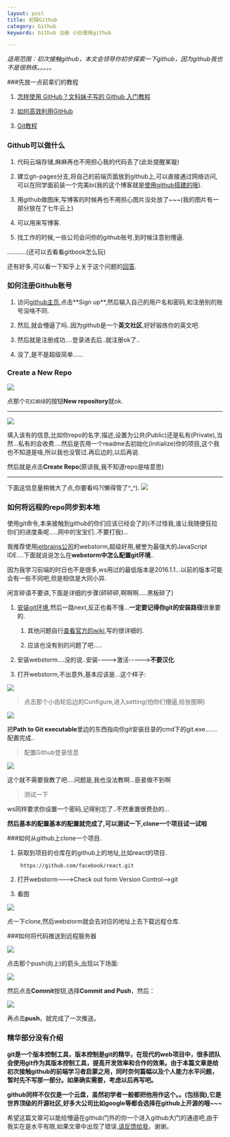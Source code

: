 ```yaml
---
layout: post
title: 初探Github
category: Github
keywords: Github 注册 小白使用github 

---
```


*适用范围：初次接触github，本文会领导你初步探索一下github，因为github我也不是很熟练。。。。。*

###先放一点前辈们的教程

1. [怎样使用 GitHub？文科妹子写的 Github 入门教程](https://gold.xitu.io/entry/56e638591ea49300550885cc "教程十分基础，妹子很风趣，很好玩的哦")

2. [如何高效利用GitHub](http://www.yangzhiping.com/tech/github.html "上文中的妹纸同样也推荐了")

3. [Git教程](http://www.liaoxuefeng.com/wiki/0013739516305929606dd18361248578c67b8067c8c017b000 "廖雪峰大牛的git教程哦,暂时可以先不看")

### Github可以做什么

1. 代码云端存储,麻麻再也不用担心我的代码丢了(此处提醒某璇)

2. 建立gh-pages分支,将自己的前端页面放到github上,可以直接通过网络访问,可以在同学面前装一个完美bi(我的这个博客就是[使用github搭建的哦](http://www.ruanyifeng.com/blog/2012/08/blogging_with_jekyll.html "最基本的jeklly用法")).

3. 用github做图床,写博客的时候再也不用担心图片没处放了~~~(我的图片有一部分放在了七牛云上)

4. 可以用来写博客.

5. 找工作的时候,一些公司会问你的github账号,到时候注意别懵逼.

...........(还可以去看看gitbook怎么玩)

还有好多,可以看一下知乎上关于这个问题的[回答](https://www.zhihu.com/question/19771598 "github可以做什么").

### 如何注册Github账号

1. 访问[github主页]("https://github.com"),点击**Sign up**,然后输入自己的用户名和密码,和注册别的账号没啥不同.


2. 然后,就会懵逼了吗..因为github是一个**英文社区**,好好锻炼你的英文吧.



3. 然后就是注册成功....登录进去后..就注册ok了..


4. 没了,是不是超级简单......

### Create a New Repo


![](http://i.imgur.com/eGLfSsk.png)

点那个`花红柳绿`的按钮**New repository**就ok.


----------

![](http://i.imgur.com/h7lKzqk.png)

填入该有的信息,比如你repo的名字,描述,设置为公共(Public)还是私有(Private),当然...私有的会收费....然后是否用一个readme去初始化(initialize)你的项目,这个我也不知道是啥,所以我也没管过.再后边的,以后再说.

然后就是点击**Create Repo**(原谅我,我不知道repo是啥意思)

----------

下面这信息量稍微大了点,你要看吗?(懒得管了^_^).
![](http://i.imgur.com/BVAxkRv.png)



### 如何将远程的repo同步到本地

使用git命令,本来接触到github的你们应该已经会了的(不过怪我,谁让我随便狂拉你们的进度条呢.....网中的宝宝们..不要打我)...

我推荐使用[jetbrains公司](www.jetbrains.com "裂墙推荐,不过pojie方法,自己找")的webstorm,超级好用,被誉为最强大的JavaScript IDE....下面就说说怎么在**webstorm中怎么配置git环境**..

因为我学习前端的时日也不是很多,ws用过的最低版本是2016.1.1...以前的版本可能会有一些不同吧,但是相信是大同小异.

闲言碎语不要讲,下面是详细的步骤(砰砰砰,啊啊啊.....黑板碎了)

1. [安装git环境](https://git-scm.com/download/win "windows"),然后一路next,反正也看不懂...**一定要记得你git的安装路径**很重要的.

	1. 其他问题自行[查看官方的wiki](https://git-scm.com/book/zh/v2/%E8%B5%B7%E6%AD%A5-%E5%AE%89%E8%A3%85-Git),写的很详细的.

	2. 应该也没有别的问题了吧.....

2. 安装webstorm....没的说..安装---->激活----->**不要汉化**

3. 打开webstorm,不出意外,基本应该是...这个样子:

![](http://i.imgur.com/aRKQzwg.png) 

>点击那个小齿轮后边的Configure,进入setting(怕你们懵逼,给张图啊)

![](http://i.imgur.com/yzDz3vY.png)

把**Path to Git executable**里边的东西指向你git安装目录的cmd下的git.exe.......配置完成..

>配置Github登录信息

![](http://i.imgur.com/uV1w1Up.png)

这个就不需要我教了吧....问题是,我也没法教啊...臣妾做不到啊

>测试一下

ws同样要求你设置一个密码,记得别忘了..不然重置很费劲的...

**然后基本的配置基本的配置就完成了,可以测试一下,clone一个项目试一试啦**

###如何从github上clone一个项目.

1. 获取到项目的仓库在的github上的地址,比如react的项目.

		https://github.com/facebook/react.git

2. 打开webstorm--->Check out form Version Control-->git

3. 看图

![](http://i.imgur.com/3KZ9o6u.png)

点一下clone,然后webstorm就会去对应的地址上去下载远程仓库.

###如何将代码推送到远程服务器

![](http://i.imgur.com/iAH22eX.png)

点击那个push(向上)的箭头,出现以下场面:

![](http://i.imgur.com/VGPdC10.png)

然后点击**Commit**按钮,选择**Commit and Push**，然后：

![](http://i.imgur.com/sHs6wUi.png)

再点击**push**，就完成了一次推送。

### 精华部分没有介绍

**git是一个版本控制工具，版本控制是git的精华，在现代的web项目中，很多团队会使用git作为其版本控制工具，提高开发效率和合作的效果。由于本篇文章是给初次接触github的前端学习者启蒙之用，同时奈何篇幅以及个人能力水平问题，暂时先不写那一部分。如果确实需要，考虑以后再写吧。**

**github同样不仅仅是一个云盘，虽然初学者一般都把他用作这个。。(包括我),它是世界顶级的开源社区,好多大公司比如google等都会选择在github上开源的哦~~~**



希望这篇文章可以能给懵逼在github门外的你一个进入github大门的通道吧,由于我实在是水平有限,如果文章中出现了错误,[请反馈给我](https://github.com/Raoul1996/raoul1996.github.io/issues)，谢谢。
